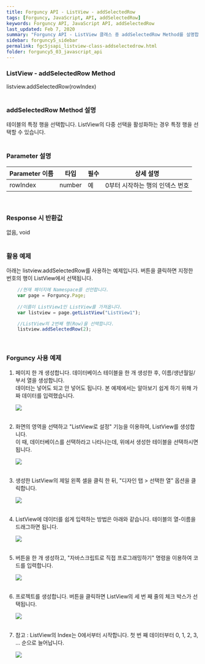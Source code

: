 ```yaml
---
title: Forguncy API - ListView - addSelectedRow
tags: [Forguncy, JavaScript, API, addSelectedRow]
keywords: Forguncy API, JavaScript API, addSelectedRow
last_updated: Feb 7, 2020
summary: "Forguncy API - ListView 클래스 중 addSelectedRow Method를 설명합니다."
sidebar: forguncy5_sidebar
permalink: fgc5jsapi_listview-class-addselectedrow.html
folder: forguncy5_03_javascript_api
---
```


### ListView - addSelectedRow Method
listview.addSelectedRow(rowIndex)
<br /><br />

### addSelectedRow Method 설명
테이블의 특정 행을 선택합니다. ListView의 다중 선택을 활성화하는 경우 특정 행을 선택할 수 있습니다.
<br /><br />

### Parameter 설명

| Parameter 이름 | 타입 | 필수 | 상세 설명 |
| --- | --- | --- | --- |
| rowIndex | number | 예	| 0부터 시작하는 행의 인덱스 번호 |

<br />

### Response 시 반환값
없음, void
<br /><br />

### 활용 예제
아래는 listview.addSelectedRow를 사용하는 예제입니다. 버튼을 클릭하면 지정한 번호의 행이 ListView에서 선택됩니다.
<br />

~~~javascript
    //현재 페이지에 Namespace를 선언합니다.
    var page = Forguncy.Page;
    
    //이름이 ListView1인 ListView를 가져옵니다.
    var listview = page.getListView("ListView1");

    //ListView의 2번째 행(Row)을 선택합니다.
    listview.addSelectedRow(2);
~~~

<br />

### Forguncy 사용 예제

1. 페이지 한 개 생성합니다. 데이터베이스 테이블을 한 개 생성한 후, 이름/생년월일/부서 열을 생성합니다.<br />
  데이터는 넣어도 되고 안 넣어도 됩니다. 본 예제에서는 알아보기 쉽게 하기 위해 가짜 데이터를 입력했습니다.

    ![]({{site.url}}/images/forguncy5/ex-ss_listview-addnewrow01.png)
    <br /><br />

2. 화면의 영역을 선택하고 "ListView로 설정" 기능을 이용하여, ListView를 생성합니다.<br />
  이 때, 데이터베이스를 선택하라고 나타나는데, 위에서 생성한 테이블을 선택하시면 됩니다.

    ![]({{site.url}}/images/forguncy5/ex-ss_listview-addnewrow02.png)
    <br /><br />

3. 생성한 ListView의 제일 왼쪽 셀을 클릭 한 뒤, "디자인 탭 > 선택한 열" 옵션을 클릭합니다.

    ![]({{site.url}}/images/forguncy5/ex-ss_listview-addselectedrow05.png)
    <br /><br />

4. ListView에 데이터를 쉽게 입력하는 방법은 아래와 같습니다. 테이블의 열-이름을 드래그하면 됩니다.

    ![]({{site.url}}/images/forguncy5/ex-ss_listview-addselectedrow06.gif)
    <br /><br />

5. 버튼을 한 개 생성하고, "자바스크립트로 직접 프로그래밍하기" 명령을 이용하여 코드를 입력합니다.

    ![]({{site.url}}/images/forguncy5/ex-ss_listview-addselectedrow07.png)
    <br /><br />

6. 프로젝트를 생성합니다. 버튼을 클릭하면 ListView의 세 번 째 줄의 체크 박스가 선택됩니다.

    ![]({{site.url}}/images/forguncy5/ex-ss_listview-addselectedrow08.gif)
    <br /><br />

7. 참고 : ListView의 Index는 0에서부터 시작합니다. 첫 번 째 데이터부터 0, 1, 2, 3, ... 순으로 늘어납니다.

    ![]({{site.url}}/images/forguncy5/ex-ss_listview-addselectedrow09.png)

<br /><br />
